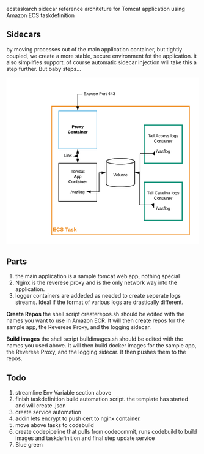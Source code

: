 ecstaskarch
sidecar reference architeture for Tomcat application using Amazon ECS taskdefinition

## Sidecars

by moving processes out of the main application container, but tightly coupled, we create a more stable, secure environment fot the application. it also simplifies support. of course automatic sidecar injection will take this a step further. But baby steps...

![Speficy Details Screenshot](./images/ecstask.png)

## Parts

1. the main application is a sample tomcat web app, nothing special
2. Nginx is the reverese proxy and is the only network way into the application.
3. logger containers are addeded as needed to create seperate logs streams. Ideal if the format of various logs are drastically different.

**Create Repos**
the shell script createrepos.sh should be edited with the names you want to use in Amazon ECR. It will then create repos for the sample app, the Reverese Proxy, and the logging sidecar.

**Build images**
the shell script buildimages.sh should be edited with the names you used above. It will then build docker images for the sample app, the Reverese Proxy, and the logging sidecar. It then pushes them to the repos.

## Todo

1. streamline Env Variable section above
2. finish taskdefinition build automation script. the template has started and will create .json
3. create service automation
4. addin lets encrypt to push cert to nginx container.
5. move above tasks to codebuild
6. create codepipeline that pulls from codecommit, runs codebuild to build images and taskdefinition and final step update service
7. Blue green
